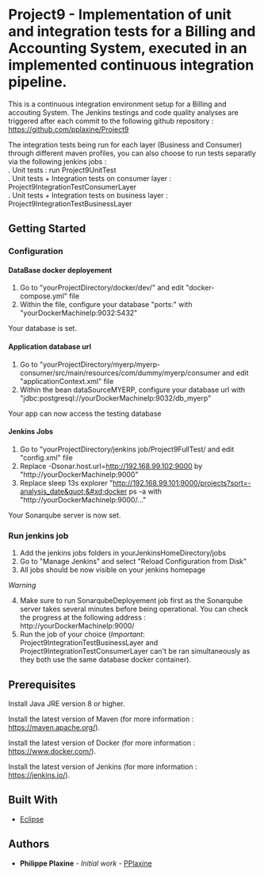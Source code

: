 # Project9 - Implementation of unit and integration tests for a Billing and Accounting System, executed in an implemented continuous integration pipeline. 

This is a continuous integration environment setup for a Billing and accouting System. The Jenkins testings and code quality analyses are triggered after each commit to the following github repository : https://github.com/pplaxine/Project9

The integration tests being run for each layer (Business and Consumer) through different maven profiles, you can also choose to run tests separatly via the following jenkins jobs :  
    . Unit tests : run Project9UnitTest  
    . Unit tests + Integration tests on consumer layer : Project9IntegrationTestConsumerLayer  
    . Unit tests + Integration tests on business layer : Project9IntegrationTestBusinessLayer  
 

## Getting Started 

### Configuration    

  #### DataBase docker deployement
  1. Go to "yourProjectDirectory/docker/dev/" and edit "docker-compose.yml" file 
  2. Within the file, configure your database "ports:" with "yourDockerMachineIp:9032:5432" 

  Your database is set. 


  #### Application database url   
  1. Go to "yourProjectDirectory/myerp/myerp-consumer/src/main/resources/com/dummy/myerp/consumer and edit "applicationContext.xml" file
  2. Within the bean dataSourceMYERP, configure your database url with "jdbc:postgresql://yourDockerMachineIp:9032/db_myerp"

  Your app can now access the testing database


  #### Jenkins Jobs 
  1. Go to "yourProjectDirectory/jenkins job/Project9FullTest/ and edit "config.xml" file
  2. Replace -Dsonar.host.url=http://192.168.99.102:9000 by "http://yourDockerMachineIp:9000"
  3. Replace <command>sleep 13s&#xd;explorer &quot;http://192.168.99.101:9000/projects?sort=-analysis_date&quot;&#xd;docker ps -a</command> with       "http://yourDockerMachineIp:9000/..."

  Your Sonarqube server is now set. 



### Run jenkins job 
  
  1. Add the jenkins jobs folders in yourJenkinsHomeDirectory/jobs
  2. Go to "Manage Jenkins" and select "Reload Configuration from Disk" 
  3. All jobs should be now visible on your jenkins homepage

  *Warning*

  4. Make sure to run SonarqubeDeployement job first as the Sonarqube server takes several minutes before being operational. You can check the progress at the following address : http://yourDockerMachineIp:9000/
  5. Run the job of your choice (*Important*: Project9IntegrationTestBusinessLayer and Project9IntegrationTestConsumerLayer can't be ran simultaneously as they both use the same database docker container). 

  
## Prerequisites

Install Java JRE version 8 or higher.

Install the latest version of Maven (for more information : https://maven.apache.org/). 

Install the latest version of Docker (for more information : https://www.docker.com/). 

Install the latest version of Jenkins (for more information : https://jenkins.io/). 

## Built With

* [Eclipse](https://www.eclipse.org/documentation/)

## Authors

* **Philippe Plaxine** - *Initial work* - [PPlaxine](https://github.com/pplaxine)